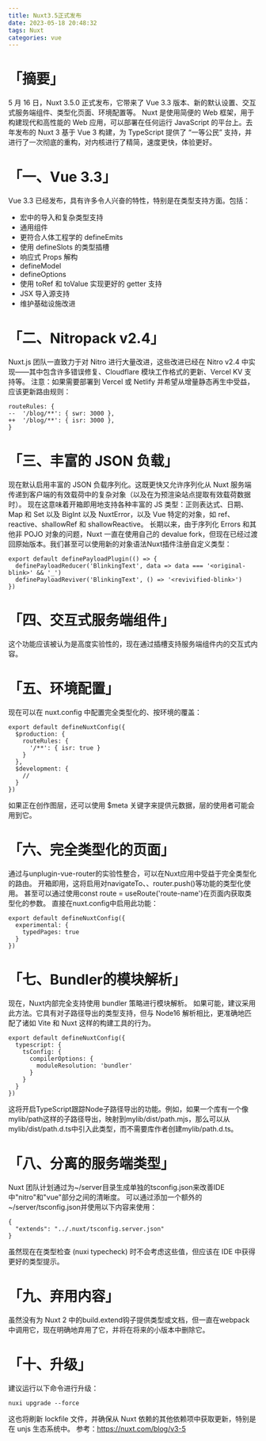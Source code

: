 ```yaml
---
title: Nuxt3.5正式发布
date: 2023-05-18 20:48:32
tags: Nuxt
categories: vue
---
```

# 「摘要」
5 月 16 日，Nuxt 3.5.0 正式发布，它带来了 Vue 3.3 版本、新的默认设置、交互式服务端组件、类型化页面、环境配置等。
Nuxt 是使用简便的 Web 框架，用于构建现代和高性能的 Web 应用，可以部署在任何运行 JavaScript 的平台上。去年发布的 Nuxt 3 基于 Vue 3 构建，为 TypeScript 提供了 “一等公民” 支持，并进行了一次彻底的重构，对内核进行了精简，速度更快，体验更好。

# 「一、Vue 3.3」
Vue 3.3 已经发布，具有许多令人兴奋的特性，特别是在类型支持方面。包括：
+ 宏中的导入和复杂类型支持
+ 通用组件
+ 更符合人体工程学的 defineEmits
+ 使用 defineSlots 的类型插槽
+ 响应式 Props 解构
+ defineModel
+ defineOptions
+ 使用 toRef 和 toValue 实现更好的 getter 支持
+ JSX 导入源支持
+ 维护基础设施改进
# 「二、Nitropack v2.4」
Nuxt.js 团队一直致力于对 Nitro 进行大量改进，这些改进已经在 Nitro v2.4 中实现——其中包含许多错误修复、Cloudflare 模块工作格式的更新、Vercel KV 支持等。
注意：如果需要部署到 Vercel 或 Netlify 并希望从增量静态再生中受益，应该更新路由规则：
```
routeRules: {
--  '/blog/**': { swr: 3000 },
++  '/blog/**': { isr: 3000 },
}
```
# 「三、丰富的 JSON 负载」
现在默认启用丰富的 JSON 负载序列化。这既更快又允许序列化从 Nuxt 服务端传递到客户端的有效载荷中的复杂对象（以及在为预渲染站点提取有效载荷数据时）。
现在这意味着开箱即用地支持各种丰富的 JS 类型：正则表达式、日期、Map 和 Set 以及 BigInt 以及 NuxtError，以及 Vue 特定的对象，如 ref、reactive、shallowRef 和 shallowReactive。
长期以来，由于序列化 Errors 和其他非 POJO 对象的问题，Nuxt 一直在使用自己的 devalue fork，但现在已经过渡回原始版本。我们甚至可以使用新的对象语法Nuxt插件注册自定义类型：
```
export default definePayloadPlugin(() => {
  definePayloadReducer('BlinkingText', data => data === '<original-blink>' && '_')
  definePayloadReviver('BlinkingText', () => '<revivified-blink>')
})
```
# 「四、交互式服务端组件」
这个功能应该被认为是高度实验性的，现在通过插槽支持服务端组件内的交互式内容。

# 「五、环境配置」
现在可以在 nuxt.config 中配置完全类型化的、按环境的覆盖：
```
export default defineNuxtConfig({
  $production: {
    routeRules: {
      '/**': { isr: true }
    }
  },
  $development: {
    //
  }
})
```
如果正在创作图层，还可以使用 $meta 关键字来提供元数据，层的使用者可能会用到它。
# 「六、完全类型化的页面」
通过与unplugin-vue-router的实验性整合，可以在Nuxt应用中受益于完全类型化的路由。
开箱即用，这将启用对navigateTo、<NuxtLink>、router.push()等功能的类型化使用。
甚至可以通过使用const route = useRoute('route-name')在页面内获取类型化的参数。
直接在nuxt.config中启用此功能：
```
export default defineNuxtConfig({
  experimental: {
    typedPages: true
  }
})
```
# 「七、Bundler的模块解析」
现在，Nuxt内部完全支持使用 bundler 策略进行模块解析。
如果可能，建议采用此方法。它具有对子路径导出的类型支持，但与 Node16 解析相比，更准确地匹配了诸如 Vite 和 Nuxt 这样的构建工具的行为。
```
export default defineNuxtConfig({
  typescript: {
    tsConfig: {
      compilerOptions: {
        moduleResolution: 'bundler'
      }
    }
  }
})
```
这将开启TypeScript跟踪Node子路径导出的功能。例如，如果一个库有一个像mylib/path这样的子路径导出，映射到mylib/dist/path.mjs，那么可以从mylib/dist/path.d.ts中引入此类型，而不需要库作者创建mylib/path.d.ts。
# 「八、分离的服务端类型」
Nuxt 团队计划通过为~/server目录生成单独的tsconfig.json来改善IDE中"nitro"和"vue"部分之间的清晰度。
可以通过添加一个额外的~/server/tsconfig.json并使用以下内容来使用：
```
{
  "extends": "../.nuxt/tsconfig.server.json"
}
```
虽然现在在类型检查 (nuxi typecheck) 时不会考虑这些值，但应该在 IDE 中获得更好的类型提示。
# 「九、弃用内容」
虽然没有为 Nuxt 2 中的build.extend钩子提供类型或文档，但一直在webpack 中调用它，现在明确地弃用了它，并将在将来的小版本中删除它。
# 「十、升级」
建议运行以下命令进行升级：
```
nuxi upgrade --force
```
这也将刷新 lockfile 文件，并确保从 Nuxt 依赖的其他依赖项中获取更新，特别是在 unjs 生态系统中。
参考：https://nuxt.com/blog/v3-5

